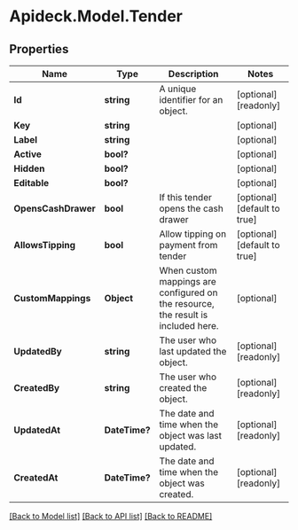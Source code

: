 # Apideck.Model.Tender

## Properties

Name | Type | Description | Notes
------------ | ------------- | ------------- | -------------
**Id** | **string** | A unique identifier for an object. | [optional] [readonly] 
**Key** | **string** |  | [optional] 
**Label** | **string** |  | [optional] 
**Active** | **bool?** |  | [optional] 
**Hidden** | **bool?** |  | [optional] 
**Editable** | **bool?** |  | [optional] 
**OpensCashDrawer** | **bool** | If this tender opens the cash drawer | [optional] [default to true]
**AllowsTipping** | **bool** | Allow tipping on payment from tender | [optional] [default to true]
**CustomMappings** | **Object** | When custom mappings are configured on the resource, the result is included here. | [optional] 
**UpdatedBy** | **string** | The user who last updated the object. | [optional] [readonly] 
**CreatedBy** | **string** | The user who created the object. | [optional] [readonly] 
**UpdatedAt** | **DateTime?** | The date and time when the object was last updated. | [optional] [readonly] 
**CreatedAt** | **DateTime?** | The date and time when the object was created. | [optional] [readonly] 

[[Back to Model list]](../README.md#documentation-for-models) [[Back to API list]](../README.md#documentation-for-api-endpoints) [[Back to README]](../README.md)


